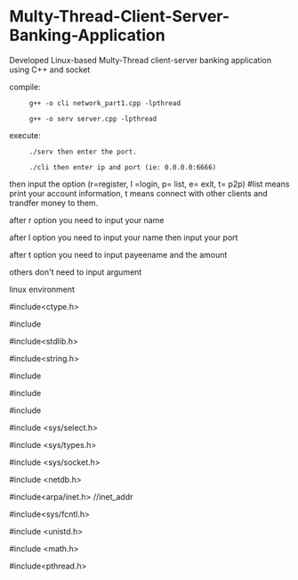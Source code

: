 # Multy-Thread-Client-Server-Banking-Application
Developed Linux-based Multy-Thread client-server banking application using C++ and socket

compile: 
         
         g++ -o cli network_part1.cpp -lpthread 

         g++ -o serv server.cpp -lpthread 
         
execute: 
         
         ./serv then enter the port.

         ./cli then enter ip and port (ie: 0.0.0.0:6666)
         
then input the option (r=register, l =login, p= list, e= exit, t= p2p) #list means print your account information, t means connect with other clients and trandfer money to them.

after r option you need to input your name

after l option you need to input your name then input your port

after t option you need to input payeename and the amount

others don't need to input argument

linux environment

#include<ctype.h>

#include<iostream>
         
#include<stdlib.h>
         
#include<string.h>

#include<string>
         
#include<utility>
         
#include<vector>
         
#include <sys/select.h>
         
#include <sys/types.h>
         
#include <sys/socket.h>
         
#include <netdb.h>
         
#include<arpa/inet.h> //inet_addr
         
#include<sys/fcntl.h>
         
#include <unistd.h>
         
#include <math.h>
         
#include<pthread.h>
